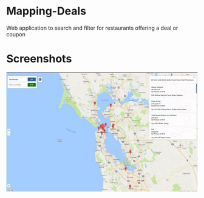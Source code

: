 # Mapping-Deals
Web application to search and filter for restaurants offering a deal or coupon

# Screenshots
![ScreenShot](img/screenshot1.jpg)